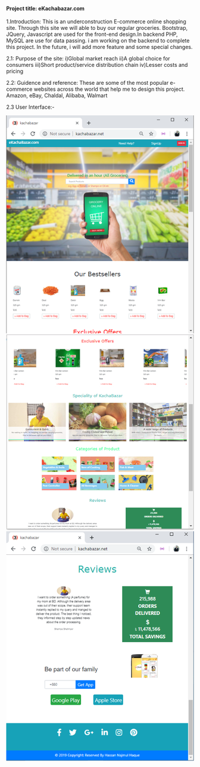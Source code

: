 #### Project title: eKachabazar.com 

1.Introduction:
  This is an underconstruction E-commerce online shopping site. Through this site we will able to buy our regular groceries. Bootstrap, JQuery, Javascript are used for the front-end design.In backend PHP, MySQL are use for data passing. i am working on the backend to complete this project. In the future, i will add more feature and some special changes. 

2.1: Purpose of the site:
  i)Global market reach
  ii)A global choice for consumers
  iii)Short product/service distribution chain
  iv)Lesser costs and pricing

2.2: Guidence and reference: 
  These are some of the most popular e-commerce websites across the world that help me to design this project. 
  Amazon,
  eBay,
  Chaldal,
  Alibaba,
  Walmart

2.3 User Interface:-
 
  <img src="screenshot1.png"/> 
  
  <img src="screenshot2.png"/> 
  
  <img src="screenshot3.png"/> 
